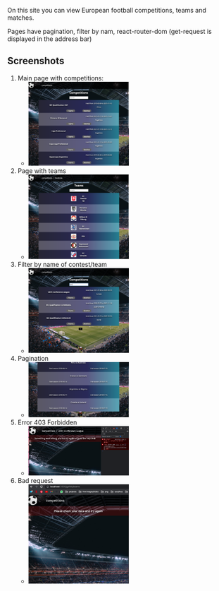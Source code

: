 On this site you can view European football competitions, teams and matches.

Pages have pagination, filter by nam, react-router-dom (get-request is displayed in the address bar)

<h2>Screenshots</h2>

<ol>
    <li>Main page with competitions:
        <ul>
            <li>
                <img src="./src/images/screenshots/competitionsPage.png" width="50%" height="50%"/>
            </li>
        </ul>
    </li>
    <li>Page with teams
        <ul>
            <li>
                <img src="./src/images/screenshots/teamsPage.png" width="50%" height="50%"/>
            </li>
        </ul>
    </li>
    <li>Filter by name of contest/team
        <ul>
            <li>
                <img src="./src/images/screenshots/filterByName.png" width="50%" height="50%"/>
            </li>
        </ul>
    </li>
     <li>Pagination
        <ul>
            <li>
                <img src="./src/images/screenshots/pagination.png" width="50%" height="50%"/>
            </li>
        </ul>
    </li>
    <li>Error 403 Forbidden
        <ul>
            <li>
                <img src="./src/images/screenshots/forbidden.png" width="50%" height="50%"/>
            </li>
        </ul>
    </li>
        <li>Bad request
        <ul>
            <li>
                <img src="./src/images/screenshots/badRequest.png" width="50%" height="50%"/>
            </li>
        </ul>
    </li>
</ol>